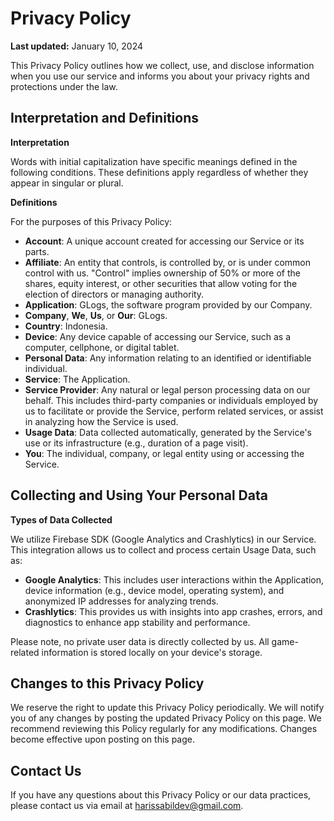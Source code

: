 # Privacy Policy

**Last updated:** January 10, 2024

This Privacy Policy outlines how we collect, use, and disclose information when you use our service and informs you about your privacy rights and protections under the law.

## Interpretation and Definitions

**Interpretation**

Words with initial capitalization have specific meanings defined in the following conditions. These definitions apply regardless of whether they appear in singular or plural.

**Definitions**

For the purposes of this Privacy Policy:

- **Account**: A unique account created for accessing our Service or its parts.
- **Affiliate**: An entity that controls, is controlled by, or is under common control with us. "Control" implies ownership of 50% or more of the shares, equity interest, or other securities that allow voting for the election of directors or managing authority.
- **Application**: GLogs, the software program provided by our Company.
- **Company**, **We**, **Us**, or **Our**: GLogs.
- **Country**: Indonesia.
- **Device**: Any device capable of accessing our Service, such as a computer, cellphone, or digital tablet.
- **Personal Data**: Any information relating to an identified or identifiable individual.
- **Service**: The Application.
- **Service Provider**: Any natural or legal person processing data on our behalf. This includes third-party companies or individuals employed by us to facilitate or provide the Service, perform related services, or assist in analyzing how the Service is used.
- **Usage Data**: Data collected automatically, generated by the Service's use or its infrastructure (e.g., duration of a page visit).
- **You**: The individual, company, or legal entity using or accessing the Service.

## Collecting and Using Your Personal Data

**Types of Data Collected**

We utilize Firebase SDK (Google Analytics and Crashlytics) in our Service. This integration allows us to collect and process certain Usage Data, such as:

- **Google Analytics**: This includes user interactions within the Application, device information (e.g., device model, operating system), and anonymized IP addresses for analyzing trends.
- **Crashlytics**: This provides us with insights into app crashes, errors, and diagnostics to enhance app stability and performance.

Please note, no private user data is directly collected by us. All game-related information is stored locally on your device's storage.

## Changes to this Privacy Policy

We reserve the right to update this Privacy Policy periodically. We will notify you of any changes by posting the updated Privacy Policy on this page. We recommend reviewing this Policy regularly for any modifications. Changes become effective upon posting on this page.

## Contact Us

If you have any questions about this Privacy Policy or our data practices, please contact us via email at harissabildev@gmail.com.
